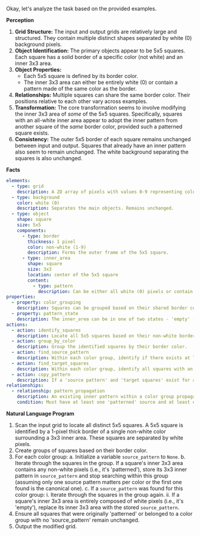 Okay, let's analyze the task based on the provided examples.

**Perception**

1.  **Grid Structure:** The input and output grids are relatively large and structured. They contain multiple distinct shapes separated by white (0) background pixels.
2.  **Object Identification:** The primary objects appear to be 5x5 squares. Each square has a solid border of a specific color (not white) and an inner 3x3 area.
3.  **Object Properties:**
    *   Each 5x5 square is defined by its border color.
    *   The inner 3x3 area can either be entirely white (0) or contain a pattern made of the same color as the border.
4.  **Relationships:** Multiple squares can share the same border color. Their positions relative to each other vary across examples.
5.  **Transformation:** The core transformation seems to involve modifying the inner 3x3 area of *some* of the 5x5 squares. Specifically, squares with an all-white inner area appear to adopt the inner pattern from another square of the *same* border color, provided such a patterned square exists.
6.  **Consistency:** The outer 5x5 border of each square remains unchanged between input and output. Squares that already have an inner pattern also seem to remain unchanged. The white background separating the squares is also unchanged.

**Facts**


```yaml
elements:
  - type: grid
    description: A 2D array of pixels with values 0-9 representing colors. Contains background and distinct objects.
  - type: background
    color: white (0)
    description: Separates the main objects. Remains unchanged.
  - type: object
    shape: square
    size: 5x5
    components:
      - type: border
        thickness: 1 pixel
        color: non-white (1-9)
        description: Forms the outer frame of the 5x5 square.
      - type: inner_area
        shape: square
        size: 3x3
        location: center of the 5x5 square
        content:
          - type: pattern
            description: Can be either all white (0) pixels or contain a mix of white (0) and the border color pixels.
properties:
  - property: color_grouping
    description: Squares can be grouped based on their shared border color.
  - property: pattern_state
    description: The inner_area can be in one of two states - 'empty' (all white) or 'patterned' (contains non-white pixels).
actions:
  - action: identify_squares
    description: Locate all 5x5 squares based on their non-white borders.
  - action: group_by_color
    description: Group the identified squares by their border color.
  - action: find_source_pattern
    description: Within each color group, identify if there exists at least one square with a 'patterned' inner_area. If yes, designate its inner 3x3 pattern as the 'source pattern' for that color. Assume only one unique source pattern exists per color across all examples shown (or the first one found is sufficient).
  - action: find_target_squares
    description: Within each color group, identify all squares with an 'empty' inner_area. These are the 'target squares'.
  - action: copy_pattern
    description: If a 'source pattern' and 'target squares' exist for a color group, copy the 'source pattern' into the inner_area of all 'target squares' in that group.
relationships:
  - relationship: pattern_propagation
    description: An existing inner pattern within a color group propagates to other squares of the same color that lack a pattern (have an 'empty' inner_area).
    condition: Must have at least one 'patterned' source and at least one 'empty' target square within the same color group.
```


**Natural Language Program**

1.  Scan the input grid to locate all distinct 5x5 squares. A 5x5 square is identified by a 1-pixel thick border of a single non-white color surrounding a 3x3 inner area. These squares are separated by white pixels.
2.  Create groups of squares based on their border color.
3.  For each color group:
    a.  Initialize a variable `source_pattern` to `None`.
    b.  Iterate through the squares in the group. If a square's inner 3x3 area contains any non-white pixels (i.e., it's 'patterned'), store its 3x3 inner pattern in `source_pattern` and stop searching within this group (assuming only one source pattern matters per color or the first one found is the canonical one).
    c.  If a `source_pattern` was found for this color group:
        i.  Iterate through the squares in the group again.
        ii. If a square's inner 3x3 area is entirely composed of white pixels (i.e., it's 'empty'), replace its inner 3x3 area with the stored `source_pattern`.
4.  Ensure all squares that were originally 'patterned' or belonged to a color group with no 'source_pattern' remain unchanged.
5.  Output the modified grid.